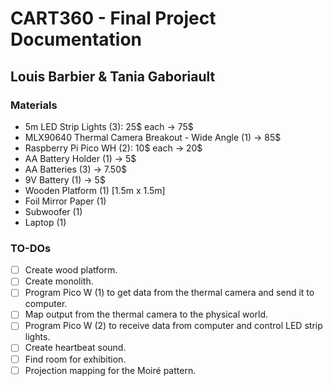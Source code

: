 # CART360 - Final Project Documentation
## Louis Barbier & Tania Gaboriault
### Materials
- 5m LED Strip Lights (3): 25$ each -> 75$
- MLX90640 Thermal Camera Breakout - Wide Angle (1) -> 85$
- Raspberry Pi Pico WH (2): 10$ each -> 20$
- AA Battery Holder (1) -> 5$
- AA Batteries (3) -> 7.50$
- 9V Battery (1) -> 5$
- Wooden Platform (1) [1.5m x 1.5m]
- Foil Mirror Paper (1)
- Subwoofer (1)
- Laptop (1)

### TO-DOs
- [ ] Create wood platform.
- [ ] Create monolith.
- [ ] Program Pico W (1) to get data from the thermal camera and send it to computer.
- [ ] Map output from the thermal camera to the physical world.
- [ ] Program Pico W (2) to receive data from computer and control LED strip lights.
- [ ] Create heartbeat sound.
- [ ] Find room for exhibition.
- [ ] Projection mapping for the Moiré pattern.
